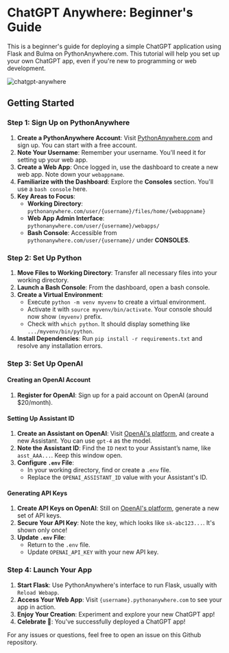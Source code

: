 # ChatGPT Anywhere: Beginner's Guide
This is a beginner's guide for deploying a simple ChatGPT application using Flask and Bulma on PythonAnywhere.com. This tutorial will help you set up your own ChatGPT app, even if you're new to programming or web development.

![chatgpt-anywhere](https://github.com/rrmn/chatgpt-anywhere/assets/14080347/0a73b07e-099c-4369-a2d4-43a77aaa6984)

## Getting Started

### Step 1: Sign Up on PythonAnywhere
1. **Create a PythonAnywhere Account**: Visit [PythonAnywhere.com](https://www.pythonanywhere.com/?affiliate_id=00ffc226) and sign up. You can start with a free account. 
2. **Note Your Username**: Remember your username. You'll need it for setting up your web app.
3. **Create a Web App**: Once logged in, use the dashboard to create a new web app. Note down your `webappname`.
4. **Familiarize with the Dashboard**: Explore the **Consoles** section. You'll use a `bash console` here.
5. **Key Areas to Focus**: 
    - **Working Directory**: `pythonanywhere.com/user/{username}/files/home/{webappname}`
    - **Web App Admin Interface**: `pythonanywhere.com/user/{username}/webapps/`
    - **Bash Console**: Accessible from `pythonanywhere.com/user/{username}/` under **CONSOLES**.

### Step 2: Set Up Python
1. **Move Files to Working Directory**: Transfer all necessary files into your working directory.
2. **Launch a Bash Console**: From the dashboard, open a bash console.
3. **Create a Virtual Environment**:
    - Execute `python -m venv myvenv` to create a virtual environment.
    - Activate it with `source myvenv/bin/activate`. Your console should now show `(myvenv)` prefix.
    - Check with `which python`. It should display something like `.../myvenv/bin/python`.
4. **Install Dependencies**: Run `pip install -r requirements.txt` and resolve any installation errors.

### Step 3: Set Up OpenAI

#### Creating an OpenAI Account
1. **Register for OpenAI**: Sign up for a paid account on OpenAI (around $20/month).

#### Setting Up Assistant ID
1. **Create an Assistant on OpenAI**: Visit [OpenAI's platform](https://platform.openai.com), and create a new Assistant. You can use `gpt-4` as the model.
2. **Note the Assistant ID**: Find the `ID` next to your Assistant’s name, like `asst_AAA...`. Keep this window open.
3. **Configure `.env` File**:
    - In your working directory, find or create a `.env` file.
    - Replace the `OPENAI_ASSISTANT_ID` value with your Assistant's ID.

#### Generating API Keys
1. **Create API Keys on OpenAI**: Still on [OpenAI's platform](https://platform.openai.com), generate a new set of API keys.
2. **Secure Your API Key**: Note the key, which looks like `sk-abc123...`. It's shown only once!
3. **Update `.env` File**:
    - Return to the `.env` file.
    - Update `OPENAI_API_KEY` with your new API key.

### Step 4: Launch Your App
1. **Start Flask**: Use PythonAnywhere's interface to run Flask, usually with `Reload Webapp`.
2. **Access Your Web App**: Visit `{username}.pythonanywhere.com` to see your app in action.
3. **Enjoy Your Creation**: Experiment and explore your new ChatGPT app!
4. **Celebrate 🎉**: You've successfully deployed a ChatGPT app!

For any issues or questions, feel free to open an issue on this Github repository.
